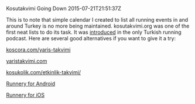 Kosutakvimi Going Down
2015-07-21T21:51:37Z

This is to note that simple calendar I created to list all running events in and around Turkey is no more being maintained. kosutakvimi.org was one of the first neat lists to do its task. It was [introduced](https://kosturmaca.wordpress.com/2014/09/26/bolum-47-spartatlon-ve-yakin-tarihli-kosu-yarislari/) in the only Turkish running podcast. Here are several good alternatives if you want to give it a try:

[koscora.com/yaris-takvimi](http://koscora.com/yaris-takvimi/)

[yaristakvimi.com](http://www.yaristakvimi.com/)

[kosukolik.com/etkinlik-takvimi/](http://www.kosukolik.com/#!etkinlik-takvimi/c1i52)

[Runnery for Android](https://play.google.com/store/apps/details?id=com.imaginor.runnery)

[Runnery for iOS](https://itunes.apple.com/tr/app/runnery/id911690713?mt=8)
